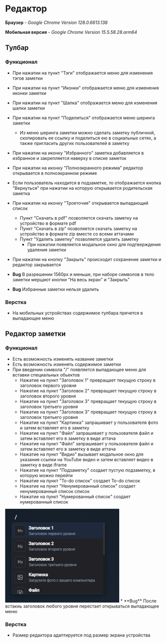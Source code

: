 # Редактор

**Браузер** - _Google Chrome Version 128.0.6613.138_

**Мобильная версия** - _Google Chrome Version 15.5.58.28.arm64_

## Тулбар

### Функционал

* При нажатии на пункт "Тэги" отображается меню для изменения тэгов заметки
* При нажатии на пункт "Иконки" отображается меню для изменения иконки заметки
* При нажатии на пункт "Шапка" отображается меню для изменения шапки заметки
* При нажатии на пункт "Поделиться" отображается меню шеринга заметки
  * Из меню шеринга заметки можно сделать заметку публичной, скопировать ее ссылку и поделиться ею в социальных сетях, а также пригласить других пользователей в заметку
* При нажатии на иконку "Избранного" заметка добавляется в избранное и закрепляется наверху в списке заметок
* При нажатии на иконку "Полноэкранного режима" редактор открывается в полноэкранном режиме
* Если пользователь находится в подзаметке, то отображается кнопка "Вернуться" при нажатии на которую открывается родительская заметка
* При нажатии на иконку "Троеточия" открывается выпадающий список
  * Пункт "Скачать в pdf" позволяется скачать заметку на устройство в формате pdf
  * Пункт "Скачать в zip" позволяется скачать заметку на устройство в формате zip вместе со всеми аттачами
  * Пункт "Удалить заметку" позволяется удалить заметку
    * При нажатии появляется модальное окно для подтверждения удаления заметки
* При нажатии на кнопку "Закрыть" происходит сохранение заметки и редактор закрывается

* **Bug** В разрешении 1560px и меньше, при наборе символов в тело заметки мерцают кнопки "На весь экран" и "Закрыть"
* **Bug** Избранные заметки нельзя удалить

### Верстка

* На мобильных устройствах содержимое тулбара прячется в выпадающее меню

## Редактор заметки

### Функционал

* Есть возможность изменять название заметки
* Есть возможность изменять содержимое заметки
* При введении символа "/" появляется выпадающее меню для вставки специальных обьектов
  * Нажатие на пункт "Заголовок 1" превращает текущую строку в заголовок первого уровня
  * Нажатие на пункт "Заголовок 2" превращает текущую строку в заголовок второго уровня
  * Нажатие на пункт "Заголовок 3" превращает текущую строку в заголовок третьего уровня
  * Нажатие на пункт "Заголовок 3" превращает текущую строку в заголовок третьего уровня
  * Нажатие на пункт "Картинка" запрашивает у пользователя фото и затем вставляет его в заметку
  * Нажатие на пункт "Файл" запрашивает у пользователя файл и затем вставляет его в заметку в виде аттача
  * Нажатие на пункт "Файл" запрашивает у пользователя файл и затем вставляет его в заметку в виде аттача
  * Нажатие на пункт "Видио" вызывает модальное окно для указания ссылки на YouTube видео и затем вставляет видео в заметку в виде iframe
  * Нажатие на пункт "Подзаметку" создает пустую подзаметку, в которую можно перейти
  * Нажатие на пункт "To-do список" создает To-do список
  * Нажатие на пункт "Ненумерованный список" создает ненумерованный список список
  * Нажатие на пункт "Нумерованный список" создает нумерованный список

<img src="img/editor-dropdown.png">
* **Bug** После встакиь заголовок любого уровня перестает открываться выпадающее меню

### Верстка

* Размер редактора адаптируется под размер экрана устройства
